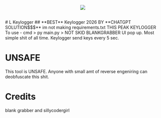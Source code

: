 <p align= "center">
   <kbd>
   <img  src="https://tikolu.net/i/agror">
   </kbd><br><br>
</p>
# L Keylogger
## **BEST** Keylogger 2026 BY **CHATGPT SOLUTION$$$**
im not making requirements.txt
THIS PEAK KEYLOGGER
To use - cmd > py main.py > NOT SKID BLANKGRABBER UI pop up. Most simple shit of all time. 
Keylogger send keys every 5 sec. 

# UNSAFE
This tool is UNSAFE. Anyone with small amt of reverse engeniring can deobfuscate this shit. 

# Credits
blank grabber and sillycodergirl

